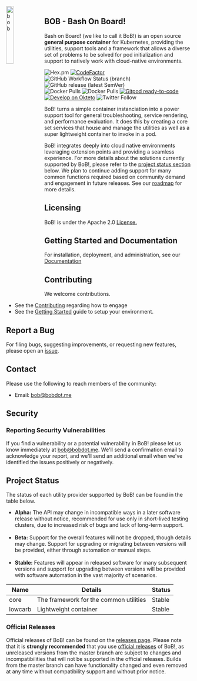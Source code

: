 <img alt="bob" align="left" src="https://github.com/BobDotMe/artwork/raw/main/logos/BobLogo-Color.png" width="20%" height="20%">

## BOB - Bash On Board!

Bash on Board! (we like to call it BoB!) is an open source **general purpose container** for Kubernetes, providing the utilities, support tools and a framework that allows a diverse set of problems to be solved for pod initialization and support to natively work with cloud-native environments.

![Hex.pm](https://img.shields.io/hexpm/l/apa)
[![CodeFactor](https://www.codefactor.io/repository/github/bobdotme/bob/badge)](https://www.codefactor.io/repository/github/bobdotme/bob)
![GitHub Workflow Status (branch)](https://img.shields.io/github/workflow/status/BobDotMe/bob/release/v0.9.11?label=build%20v0.9.11)
![GitHub release (latest SemVer)](https://img.shields.io/github/v/release/BobDotMe/bob)\
![Docker Pulls](https://img.shields.io/docker/pulls/bobdotme/bob-core?label=docker%20pulls%20-%20bob-core)
![Docker Pulls](https://img.shields.io/docker/pulls/bobdotme/bob-lowcarb?label=docker%20pulls%20-%20bob-lowcarb)
[![Gitpod ready-to-code](https://img.shields.io/badge/Gitpod-ready--to--code-blue?logo=gitpod)](https://gitpod.io/#https://github.com/BobDotMe/bob)\
[![Develop on Okteto](https://img.shields.io/badge/Okteto-Kubernetes%20for%20Developers-brightgreen?logo=apache-echarts)](https://cloud.okteto.com/deploy)
![Twitter Follow](https://img.shields.io/twitter/follow/BobDotMe?style=social)

BoB! turns a simple container instanciation into a power support tool for general troubleshooting, service rendering, and performance evaluation.  It does this by creating a core set services that house and manage the utilities as well as a super lightweight container to invoke in a pod.

BoB! integrates deeply into cloud native environments leveraging extension points and providing a seamless experience.
For more details about the solutions currently supported by BoB!, please refer to the [project status section](#project-status) below.
We plan to continue adding support for many common functions required based on community demand and engagement in future releases. See our [roadmap](docs/road.md) for more details.

## Licensing

BoB! is under the Apache 2.0 [License.](LICENSE.md)

## Getting Started and Documentation

For installation, deployment, and administration, see our [Documentation](docs/documentation.md)

## Contributing

We welcome contributions. 
* See the [Contributing](docs/contrib.md) regarding how to engage 
* See the [Getting Started](docs/getting_started.md) guide to setup your environment.

## Report a Bug

For filing bugs, suggesting improvements, or requesting new features, please open an [issue](https://github.com/bobdotme/bob/issues).

## Contact

Please use the following to reach members of the community:

- Email: [bob@bobdot.me](mailto:bob@bobdot.me)

## Security

### Reporting Security Vulnerabilities

If you find a vulnerability or a potential vulnerability in BoB! please let us know immediately at [bob@bobdot.me](mailto:bob@bobdot.me). We'll send a confirmation email to acknowledge your
report, and we'll send an additional email when we've identified the issues positively or
negatively.

## Project Status

The status of each utility provider supported by BoB! can be found in the table below.

- **Alpha:** The API may change in incompatible ways in a later software release without notice, recommended for use only in short-lived testing clusters, due to increased risk of bugs and lack of long-term support.<br><br>
- **Beta:** Support for the overall features will not be dropped, though details may change. Support for upgrading or migrating between versions will be provided, either through automation or manual steps.<br><br>
- **Stable:** Features will appear in released software for many subsequent versions and support for upgrading between versions will be provided with software automation in the vast majority of scenarios.

|Name|Details|Status                              
| -  | - | - |
|core|The framework for the common utilities|Stable|                                           
|lowcarb|Lightweight container|Stable|            

### Official Releases

Official releases of BoB! can be found on the [releases page](https://github.com/bobdotme/bob/releases).
Please note that it is **strongly recommended** that you use [official releases](https://github.com/BobDotMe/bob/releases) of BoB!, as unreleased versions from the master branch are subject to changes and incompatibilities that will not be supported in the official releases.
Builds from the master branch can have functionality changed and even removed at any time without compatibility support and without prior notice.


